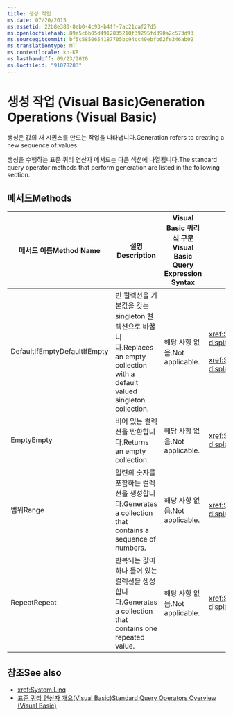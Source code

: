 ```yaml
---
title: 생성 작업
ms.date: 07/20/2015
ms.assetid: 22b8e380-8eb0-4c93-b4ff-7ac21caf27d5
ms.openlocfilehash: 89e5c6b05d4912835210f39295fd390a2c573d93
ms.sourcegitcommit: bf5c5850654187705bc94cc40ebfb62fe346ab02
ms.translationtype: MT
ms.contentlocale: ko-KR
ms.lasthandoff: 09/23/2020
ms.locfileid: "91078283"
---
```

# <a name="generation-operations-visual-basic"></a><span data-ttu-id="00e8c-102">생성 작업 (Visual Basic)</span><span class="sxs-lookup"><span data-stu-id="00e8c-102">Generation Operations (Visual Basic)</span></span>

<span data-ttu-id="00e8c-103">생성은 값의 새 시퀀스를 만드는 작업을 나타냅니다.</span><span class="sxs-lookup"><span data-stu-id="00e8c-103">Generation refers to creating a new sequence of values.</span></span>  
  
 <span data-ttu-id="00e8c-104">생성을 수행하는 표준 쿼리 연산자 메서드는 다음 섹션에 나열됩니다.</span><span class="sxs-lookup"><span data-stu-id="00e8c-104">The standard query operator methods that perform generation are listed in the following section.</span></span>  
  
## <a name="methods"></a><span data-ttu-id="00e8c-105">메서드</span><span class="sxs-lookup"><span data-stu-id="00e8c-105">Methods</span></span>  
  
|<span data-ttu-id="00e8c-106">메서드 이름</span><span class="sxs-lookup"><span data-stu-id="00e8c-106">Method Name</span></span>|<span data-ttu-id="00e8c-107">설명</span><span class="sxs-lookup"><span data-stu-id="00e8c-107">Description</span></span>|<span data-ttu-id="00e8c-108">Visual Basic 쿼리 식 구문</span><span class="sxs-lookup"><span data-stu-id="00e8c-108">Visual Basic Query Expression Syntax</span></span>|<span data-ttu-id="00e8c-109">추가 정보</span><span class="sxs-lookup"><span data-stu-id="00e8c-109">More Information</span></span>|  
|-----------------|-----------------|------------------------------------------|----------------------|  
|<span data-ttu-id="00e8c-110">DefaultIfEmpty</span><span class="sxs-lookup"><span data-stu-id="00e8c-110">DefaultIfEmpty</span></span>|<span data-ttu-id="00e8c-111">빈 컬렉션을 기본값을 갖는 singleton 컬렉션으로 바꿉니다.</span><span class="sxs-lookup"><span data-stu-id="00e8c-111">Replaces an empty collection with a default valued singleton collection.</span></span>|<span data-ttu-id="00e8c-112">해당 사항 없음.</span><span class="sxs-lookup"><span data-stu-id="00e8c-112">Not applicable.</span></span>|<xref:System.Linq.Enumerable.DefaultIfEmpty%2A?displayProperty=nameWithType><br /><br /> <xref:System.Linq.Queryable.DefaultIfEmpty%2A?displayProperty=nameWithType>|  
|<span data-ttu-id="00e8c-113">Empty</span><span class="sxs-lookup"><span data-stu-id="00e8c-113">Empty</span></span>|<span data-ttu-id="00e8c-114">비어 있는 컬렉션을 반환합니다.</span><span class="sxs-lookup"><span data-stu-id="00e8c-114">Returns an empty collection.</span></span>|<span data-ttu-id="00e8c-115">해당 사항 없음.</span><span class="sxs-lookup"><span data-stu-id="00e8c-115">Not applicable.</span></span>|<xref:System.Linq.Enumerable.Empty%2A?displayProperty=nameWithType>|  
|<span data-ttu-id="00e8c-116">범위</span><span class="sxs-lookup"><span data-stu-id="00e8c-116">Range</span></span>|<span data-ttu-id="00e8c-117">일련의 숫자를 포함하는 컬렉션을 생성합니다.</span><span class="sxs-lookup"><span data-stu-id="00e8c-117">Generates a collection that contains a sequence of numbers.</span></span>|<span data-ttu-id="00e8c-118">해당 사항 없음.</span><span class="sxs-lookup"><span data-stu-id="00e8c-118">Not applicable.</span></span>|<xref:System.Linq.Enumerable.Range%2A?displayProperty=nameWithType>|  
|<span data-ttu-id="00e8c-119">Repeat</span><span class="sxs-lookup"><span data-stu-id="00e8c-119">Repeat</span></span>|<span data-ttu-id="00e8c-120">반복되는 값이 하나 들어 있는 컬렉션을 생성합니다.</span><span class="sxs-lookup"><span data-stu-id="00e8c-120">Generates a collection that contains one repeated value.</span></span>|<span data-ttu-id="00e8c-121">해당 사항 없음.</span><span class="sxs-lookup"><span data-stu-id="00e8c-121">Not applicable.</span></span>|<xref:System.Linq.Enumerable.Repeat%2A?displayProperty=nameWithType>|  
  
## <a name="see-also"></a><span data-ttu-id="00e8c-122">참조</span><span class="sxs-lookup"><span data-stu-id="00e8c-122">See also</span></span>

- <xref:System.Linq>
- [<span data-ttu-id="00e8c-123">표준 쿼리 연산자 개요(Visual Basic)</span><span class="sxs-lookup"><span data-stu-id="00e8c-123">Standard Query Operators Overview (Visual Basic)</span></span>](standard-query-operators-overview.md)
